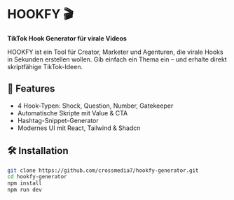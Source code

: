 # HOOKFY 🎬

**TikTok Hook Generator für virale Videos**

HOOKFY ist ein Tool für Creator, Marketer und Agenturen, die virale Hooks in Sekunden erstellen wollen. Gib einfach ein Thema ein – und erhalte direkt skriptfähige TikTok-Ideen.

## 🚀 Features

- 4 Hook-Typen: Shock, Question, Number, Gatekeeper
- Automatische Skripte mit Value & CTA
- Hashtag-Snippet-Generator
- Modernes UI mit React, Tailwind & Shadcn

## 🛠️ Installation

```bash
git clone https://github.com/crossmedia7/hookfy-generator.git
cd hookfy-generator
npm install
npm run dev
